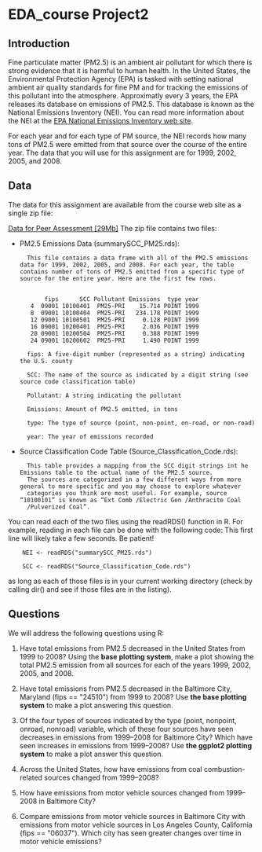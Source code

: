 EDA_course Project2
========================================================

## Introduction

Fine particulate matter (PM2.5) is an ambient air pollutant for which there is strong evidence that it is harmful to human health. In the United States, the Environmental Protection Agency (EPA) is tasked with setting national ambient air quality standards for fine PM and for tracking the emissions of this pollutant into the atmosphere. Approximatly every 3 years, the EPA releases its database on emissions of PM2.5. This database is known as the National Emissions Inventory (NEI). You can read more information about the NEI at the [EPA National Emissions Inventory web site](http://www.epa.gov/ttn/chief/eiinformation.html).

For each year and for each type of PM source, the NEI records how many tons of PM2.5 were emitted from that source over the course of the entire year. The data that you will use for this assignment are for 1999, 2002, 2005, and 2008.

## Data

The data for this assignment are available from the course web site as a single zip file:

[Data for Peer Assessment [29Mb]](https://d396qusza40orc.cloudfront.net/exdata%2Fdata%2FNEI_data.zip)
The zip file contains two files:

- PM2.5 Emissions Data (summarySCC_PM25.rds): 

        This file contains a data frame with all of the PM2.5 emissions data for 1999, 2002, 2005, and 2008. For each year, the table contains number of tons of PM2.5 emitted from a specific type of source for the entire year. Here are the first few rows.
        
        
             fips      SCC Pollutant Emissions  type year
         4  09001 10100401  PM25-PRI    15.714 POINT 1999
         8  09001 10100404  PM25-PRI   234.178 POINT 1999
         12 09001 10100501  PM25-PRI     0.128 POINT 1999
         16 09001 10200401  PM25-PRI     2.036 POINT 1999
         20 09001 10200504  PM25-PRI     0.388 POINT 1999
         24 09001 10200602  PM25-PRI     1.490 POINT 1999

        fips: A five-digit number (represented as a string) indicating the U.S. county

        SCC: The name of the source as indicated by a digit string (see source code classification table)

        Pollutant: A string indicating the pollutant

        Emissions: Amount of PM2.5 emitted, in tons

        type: The type of source (point, non-point, on-road, or non-road)

        year: The year of emissions recorded

- Source Classification Code Table (Source_Classification_Code.rds): 

        This table provides a mapping from the SCC digit strings int he Emissions table to the actual name of the PM2.5 source. 
        The sources are categorized in a few different ways from more general to more specific and you may choose to explore whatever
        categories you think are most useful. For example, source “10100101” is known as “Ext Comb /Electric Gen /Anthracite Coal
        /Pulverized Coal”.

You can read each of the two files using the readRDS() function in R. For example, reading in each file can be done with the following code:
This first line will likely take a few seconds. Be patient!

        NEI <- readRDS("summarySCC_PM25.rds")
        
        SCC <- readRDS("Source_Classification_Code.rds")

as long as each of those files is in your current working directory (check by calling dir() and see if those files are in the listing).

## Questions

We will address the following questions using R:

1. Have total emissions from PM2.5 decreased in the United States from 1999 to 2008? Using the **base plotting system**, make a plot showing the total PM2.5 emission from all sources for each of the years 1999, 2002, 2005, and 2008.

2. Have total emissions from PM2.5 decreased in the Baltimore City, Maryland (fips == "24510") from 1999 to 2008? Use **the base plotting system** to make a plot answering this question.

3. Of the four types of sources indicated by the type (point, nonpoint, onroad, nonroad) variable, which of these four sources have seen decreases in emissions from 1999–2008 for Baltimore City? Which have seen increases in emissions from 1999–2008? Use **the ggplot2 plotting system** to make a plot answer this question.

4. Across the United States, how have emissions from coal combustion-related sources changed from 1999–2008?

5. How have emissions from motor vehicle sources changed from 1999–2008 in Baltimore City?

6. Compare emissions from motor vehicle sources in Baltimore City with emissions from motor vehicle sources in Los Angeles County, California (fips == "06037"). Which city has seen greater changes over time in motor vehicle emissions?

